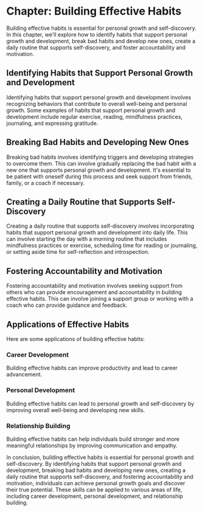 Chapter: Building Effective Habits
==================================

Building effective habits is essential for personal growth and self-discovery. In this chapter, we'll explore how to identify habits that support personal growth and development, break bad habits and develop new ones, create a daily routine that supports self-discovery, and foster accountability and motivation.

Identifying Habits that Support Personal Growth and Development
---------------------------------------------------------------

Identifying habits that support personal growth and development involves recognizing behaviors that contribute to overall well-being and personal growth. Some examples of habits that support personal growth and development include regular exercise, reading, mindfulness practices, journaling, and expressing gratitude.

Breaking Bad Habits and Developing New Ones
-------------------------------------------

Breaking bad habits involves identifying triggers and developing strategies to overcome them. This can involve gradually replacing the bad habit with a new one that supports personal growth and development. It's essential to be patient with oneself during this process and seek support from friends, family, or a coach if necessary.

Creating a Daily Routine that Supports Self-Discovery
-----------------------------------------------------

Creating a daily routine that supports self-discovery involves incorporating habits that support personal growth and development into daily life. This can involve starting the day with a morning routine that includes mindfulness practices or exercise, scheduling time for reading or journaling, or setting aside time for self-reflection and introspection.

Fostering Accountability and Motivation
---------------------------------------

Fostering accountability and motivation involves seeking support from others who can provide encouragement and accountability in building effective habits. This can involve joining a support group or working with a coach who can provide guidance and feedback.

Applications of Effective Habits
--------------------------------

Here are some applications of building effective habits:

### Career Development

Building effective habits can improve productivity and lead to career advancement.

### Personal Development

Building effective habits can lead to personal growth and self-discovery by improving overall well-being and developing new skills.

### Relationship Building

Building effective habits can help individuals build stronger and more meaningful relationships by improving communication and empathy.

In conclusion, building effective habits is essential for personal growth and self-discovery. By identifying habits that support personal growth and development, breaking bad habits and developing new ones, creating a daily routine that supports self-discovery, and fostering accountability and motivation, individuals can achieve personal growth goals and discover their true potential. These skills can be applied to various areas of life, including career development, personal development, and relationship building.
